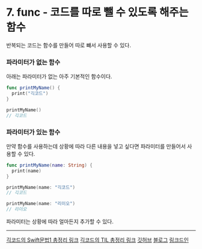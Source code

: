 # 7. func - 코드를 따로 뺄 수 있도록 해주는 함수

반복되는 코드는 함수를 만들어 따로 뺴서 사용할 수 있다.

### 파라미터가 없는 함수

아래는 파라미터가 없는 아주 기본적인 함수이다.

```swift
func printMyName() {
  print("긱코드")
}

printMyName()
// 긱코드
```

### 파라미터가 있는 함수

만약 함수를 사용하는데 상황에 따라 다른 내용을 넣고 싶다면 파라미터를 만들어서 사용할 수 있다.

```swift
func printMyName(name: String) {
  print(name)
}

printMyName(name: "긱코드")
// 긱코드

printMyName(name: "리이오")
// 리이오
```

파라미터는 상황에 따라 얼마든지 추가할 수 있다.


---
[긱코드의 Swift문법1 총정리 링크](https://github.com/isGeekCode/TIL/blob/main/swift/Swift1.md)
[긱코드의 TIL 총정리 링크](https://github.com/isGeekCode/TIL)
[깃허브](https://github.com/isGeekCode/)
[블로그](https://h1guitar.tistory.com/)
[링크드인](https://www.linkedin.com/in/hyeonseok-bang-52b780235/)
